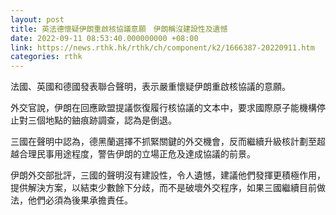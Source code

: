 ```yaml
---
layout: post
title: 英法德懷疑伊朗重啟核協議意願　伊朗稱沒建設性及遺憾
date: 2022-09-11 08:53:40.000000000 +08:00
link: https://news.rthk.hk/rthk/ch/component/k2/1666387-20220911.htm
categories: rthk
---
```


法國、英國和德國發表聯合聲明，表示嚴重懷疑伊朗重啟核協議的意願。

外交官說，伊朗在回應歐盟提議恢復履行核協議的文本中，要求國際原子能機構停止對三個地點的鈾痕跡調查，認為是倒退。

三國在聲明中認為，德黑蘭選擇不抓緊關鍵的外交機會，反而繼續升級核計劃至超越合理民事用途程度，警告伊朗的立場正危及達成協議的前景。

伊朗外交部批評，三國的聲明沒有建設性，令人遺憾，建議他們發揮更積極作用，提供解決方案，以結束少數餘下分歧，而不是破壞外交程序，如果三國繼續目前做法，他們必須為後果承擔責任。
